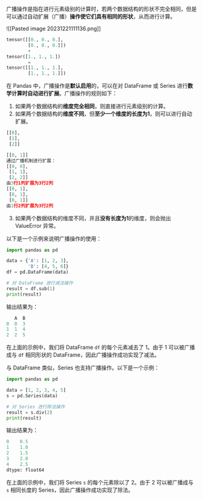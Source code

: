 广播操作是指在进行元素级别的计算时，若两个数据结构的形状不完全相同，但是可以通过自动扩展（广播）**操作使它们具有相同的形状**，从而进行计算。

![[Pasted image 20231221111136.png]]
```python
tensor([[0., 0., 0.],
		[0., 0., 0.]])
		+
tensor([1., 1., 1.])
		=
tensor([[1., 1., 1.],
		[1., 1., 1.]])
```


在 Pandas 中，广播操作是**默认启用**的，可以在对 DataFrame 或 Series 进行**数学计算时自动进行扩展**。广播操作的规则如下：

1. 如果两个数据结构的**维度完全相同**，则直接进行元素级别的计算。
2. 如果两个数据结构的**维度不同**，但**至少一个维度的长度为1**，则可以进行自动扩展。
```python
[[0],
 [1],
 [2]]

[[0, 1]]
通过广播机制进行扩展：
[[0, 0],
 [1, 1],
 [2, 2]]
由3行1列扩展为3行2列
[[0, 1],
 [0, 1],
 [0, 1]]
由1行2列扩展为3行2列
```



3.  如果两个数据结构的维度不同，并且**没有长度为1**的维度，则会抛出 ValueError 异常。

以下是一个示例来说明广播操作的使用：

```python
import pandas as pd

data = {'A': [1, 2, 3],
        'B': [4, 5, 6]}
df = pd.DataFrame(data)

# 对 DataFrame 进行减法操作
result = df.sub(1)
print(result)
```

输出结果为：

```python
   A  B
0  0  3
1  1  4
2  2  5
```

在上面的示例中，我们将 DataFrame `df` 的每个元素减去了 1。由于 1 可以被广播成与 `df` 相同形状的 DataFrame，因此广播操作成功实现了减法。

与 DataFrame 类似，Series 也支持广播操作。以下是一个示例：

```python
import pandas as pd

data = [1, 2, 3, 4, 5]
s = pd.Series(data)

# 对 Series 进行除法操作
result = s.div(2)
print(result)
```

输出结果为：
```python
0    0.5
1    1.0
2    1.5
3    2.0
4    2.5
dtype: float64
```

在上面的示例中，我们将 Series `s` 的每个元素除以了 2。由于 2 可以被广播成与 `s` 相同长度的 Series，因此广播操作成功实现了除法。
